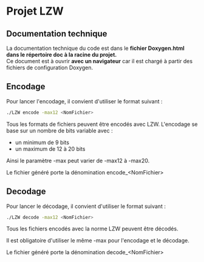 # Projet LZW 

## Documentation technique

La documentation technique du code est dans le **fichier Doxygen.html dans le répertoire doc à la racine du projet.**
<br>
Ce document est à ouvrir **avec un navigateur** car il est chargé à partir des fichiers de configuration Doxygen. <br>

## Encodage

Pour lancer l'encodage, il convient d'utiliser le format suivant :

```sh
./LZW encode -max12 <NomFichier>
```
Tous les formats de fichiers peuvent être encodés avec LZW.
L'encodage se base sur un nombre de bits variable avec : <br>
- un minimum de 9 bits <br>
- un maximum de 12 à 20 bits

Ainsi le paramètre -max peut varier de -max12 à -max20.

Le fichier généré porte la dénomination encode_&#60;NomFichier&#62;

## Decodage

Pour lancer le décodage, il convient d'utiliser le format suivant :

```sh
./LZW decode -max12 <NomFichier>
```
Tous les fichiers encodés avec la norme LZW peuvent être décodés.

Il est obligatoire d'utiliser le même -max pour l'encodage et le décodage.

Le fichier généré porte la dénomination decode_&#60;NomFichier&#62;


